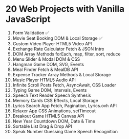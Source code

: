 # 20 Web Projects with Vanilla JavaScript

1. Form Validation ✅
2. Movie Seat Booking DOM & Local Storage ✅
3. Custom Video Player HTML5 Video API
4. Exchange Rate Calculator Fetch & JSON Intro
5. DOM Array Methods forEach, map, filter, sort, reduce
6. Menu Slider & Modal DOM & CSS
7. Hangman Game DOM, SVG, Events
8. Meal Finder Fetch & MealDB API
9. Expense Tracker Array Methods & Local Storage
10. Music Player HTML5 Audio API
11. Infinite Scroll Posts Fetch, AsyncAwait, CSS Loader
12. Typing Game DOM, Intervals, Events
13. Speech Text Reader Speech Synthesis
14. Memory Cards CSS Effects, Local Storage
15. Lyrics Search App Fetch, Pagination, Lyrics.ovh API
16. Relaxer App CSS Animations, setTimeout
17. Breakout Game HTML5 Canvas API
18. New Year Countdown DOM, Date & Time
19. Sortable List Drag & Drop API
20. Speak Number Guessing Game Speech Recognition
